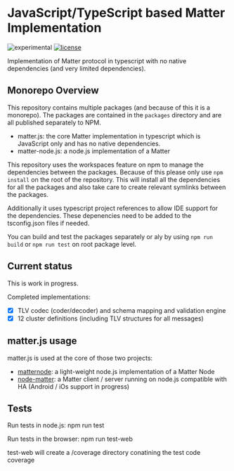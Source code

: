# JavaScript/TypeScript based Matter Implementation

![experimental](https://img.shields.io/badge/status-Experimental-red) [![license](https://img.shields.io/badge/license-Apache2-green.svg)](https://raw.githubusercontent.com/project-chip/matter.js/master/LICENSE)

Implementation of Matter protocol in typescript with no native dependencies (and very limited dependencies).

## Monorepo Overview

This repository contains multiple packages (and because of this it is a monorepo). The packages are contained in the `packages` directory and are all published separately to NPM.

* matter.js: the core Matter implementation in typescript which is JavaScript only and has no native dependencies.
* matter-node.js: a node.js implementation of a Matter

This repository uses the workspaces feature on npm to manage the dependencies between the packages. Because of this please only use `npm install` on the root of the repository. This will install all the dependencies for all the packages and also take care to create relevant symlinks between the packages.

Additionally it uses typescript project references to allow IDE support for the dependencies. These depenencies need to be added to the tsconfig.json files if needed.

You can build and test the packages separately or aly by using `npm run build` or `npm run test` on root package level.

## Current status

This is work in progress.

Completed implementations:
- [X] TLV codec (coder/decoder) and schema mapping and validation engine
- [X] 12 cluster definitions (including TLV structures for all messages)

## matter.js usage

matter.js is used at the core of those two projects:
* [matternode](https://github.com/project-chip/matternode): a light-weight node.js implementation of a Matter Node
* [node-matter](https://github.com/mfucci/node-matter): a Matter client / server running on node.js compatible with HA (Android / iOs support in progress)

## Tests

Run tests in node.js: npm run test

Run tests in the browser: npm run test-web

test-web will create a /coverage directory conatining the test code coverage
